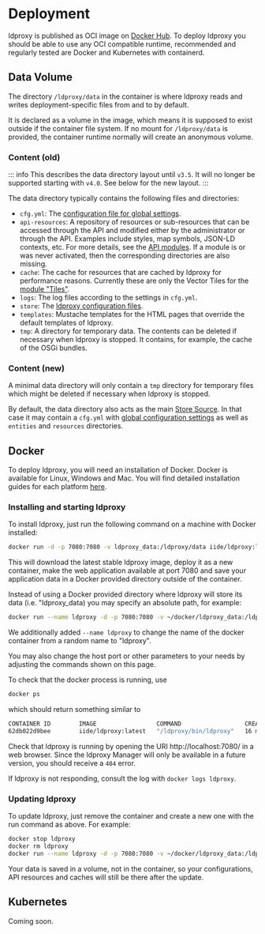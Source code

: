 # Deployment

ldproxy is published as OCI image on [Docker Hub](https://hub.docker.com/r/iide/ldproxy/). To deploy ldproxy you should be able to use any OCI compatible runtime, recommended and regularly tested are Docker and Kubernetes with containerd.

## Data Volume

The directory `/ldproxy/data` in the container is where ldproxy reads and writes deployment-specific files from and to by default. 

It is declared as a volume in the image, which means it is supposed to exist outside if the container file system. If no mount for `/ldproxy/data` is provided, the container runtime normally will create an anonymous volume.

### Content (old)

::: info
This describes the data directory layout until `v3.5`. It will no longer be supported starting with `v4.0`. See below for the new layout.
:::

The data directory typically contains the following files and directories:

* `cfg.yml`: The [configuration file for global settings](30-configuration.md).
* `api-resources`: A repository of resources or sub-resources that can be accessed through the API and modified either by the administrator or through the API. Examples include styles, map symbols, JSON-LD contexts, etc. For more details, see the [API modules](../services/building-blocks/README.md). If a module is or was never activated, then the corresponding directories are also missing.
* `cache`: The cache for resources that are cached by ldproxy for performance reasons. Currently these are only the Vector Tiles for the [module "Tiles"](../services/building-blocks/tiles.md).
* `logs`: The log files according to the settings in `cfg.yml`.
* `store`: The [ldproxy configuration files](40-store.md).
* `templates`: Mustache templates for the HTML pages that override the default templates of ldproxy.
* `tmp`: A directory for temporary data. The contents can be deleted if necessary when ldproxy is stopped. It contains, for example, the cache of the OSGi bundles.

### Content (new)

A minimal data directory will only contain a `tmp` directory for temporary files which might be deleted if necessary when ldproxy is stopped.

By default, the data directory also acts as the main [Store Source](41-store-new.md). In that case it may contain a `cfg.yml` with [global configuration settings](30-configuration.md) as well as `entities` and `resources` directories.

## Docker

To deploy ldproxy, you will need an installation of Docker. Docker is available for Linux, Windows and Mac. You will find detailed installation guides for each platform [here](https://docs.docker.com/).

### Installing and starting ldproxy

To install ldproxy, just run the following command on a machine with Docker installed:

```bash
docker run -d -p 7080:7080 -v ldproxy_data:/ldproxy/data iide/ldproxy:latest
```

This will download the latest stable ldproxy image, deploy it as a new container, make the web application available at port 7080 and save your application data in a Docker provided directory outside of the container.

Instead of using a Docker provided directory where ldproxy will store its data (i.e. "ldproxy_data) you may specify an absolute path, for example:

```bash
docker run --name ldproxy -d -p 7080:7080 -v ~/docker/ldproxy_data:/ldproxy/data iide/ldproxy:latest
```

We additionally added `--name ldproxy` to change the name of the docker container from a random name to "ldproxy".

You may also change the host port or other parameters to your needs by adjusting the commands shown on this page.

To check that the docker process is running, use

```bash
docker ps
```

which should return something similar to

```bash
CONTAINER ID        IMAGE                 COMMAND                  CREATED             STATUS              PORTS                    NAMES
62db022d9bee        iide/ldproxy:latest   "/ldproxy/bin/ldproxy"   16 minutes ago      Up 16 minutes       0.0.0.0:7080->7080/tcp   ldproxy
```

Check that ldproxy is running by opening the URI http://localhost:7080/ in a web browser. Since the ldproxy Manager will only be available in a future version, you should receive a `404` error.

If ldproxy is not responding, consult the log with `docker logs ldproxy`.

### Updating ldproxy

To update ldproxy, just remove the container and create a new one with the run command as above. For example:

```bash
docker stop ldproxy
docker rm ldproxy
docker run --name ldproxy -d -p 7080:7080 -v ~/docker/ldproxy_data:/ldproxy/data iide/ldproxy:latest
```

Your data is saved in a volume, not in the container, so your configurations, API resources and caches will still be there after the update.

## Kubernetes

Coming soon.